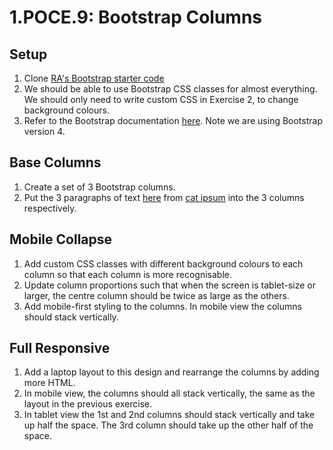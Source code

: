 # 1.POCE.9: Bootstrap Columns

## Setup

1. Clone [RA's Bootstrap starter code](https://github.com/rocketacademy/basic-bootstrap-bootcamp.git)
2. We should be able to use Bootstrap CSS classes for almost everything. We should only need to write custom CSS in Exercise 2, to change background colours. 
3. Refer to the Bootstrap documentation [here](https://getbootstrap.com/docs/4.6/getting-started/introduction/). Note we are using Bootstrap version 4.

## Base Columns

1. Create a set of 3 Bootstrap columns.
2. Put the 3 paragraphs of text [here](https://pastebin.com/pQnE44HB) from [cat ipsum](http://www.catipsum.com/index.php) into the 3 columns respectively.

## Mobile Collapse

1. Add custom CSS classes with different background colours to each column so that each column is more recognisable.
2. Update column proportions such that when the screen is tablet-size or larger, the centre column should be twice as large as the others.
3. Add mobile-first styling to the columns. In mobile view the columns should stack vertically.

## Full Responsive

1. Add a laptop layout to this design and rearrange the columns by adding more HTML.
2. In mobile view, the columns should all stack vertically, the same as the layout in the previous exercise.
3. In tablet view the 1st and 2nd columns should stack vertically and take up half the space. The 3rd column should take up the other half of the space.

